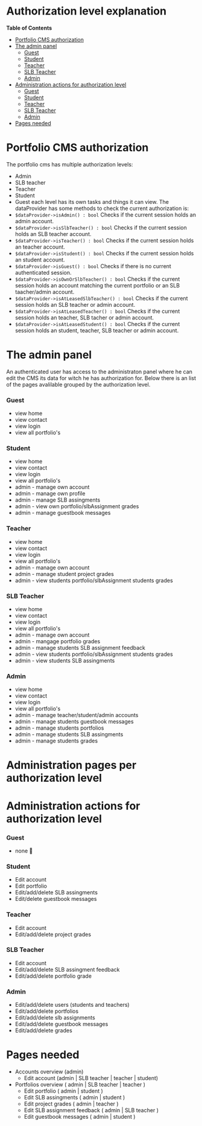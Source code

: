 # Authorization level explanation
<!-- START doctoc generated TOC please keep comment here to allow auto update -->
<!-- DON'T EDIT THIS SECTION, INSTEAD RE-RUN doctoc TO UPDATE -->
**Table of Contents**

- [Portfolio CMS authorization](#portfolio-cms-authorization)
- [The admin panel](#the-admin-panel)
    - [Guest](#guest)
    - [Student](#student)
    - [Teacher](#teacher)
    - [SLB Teacher](#slb-teacher)
    - [Admin](#admin)
- [Administration actions for authorization level](#administration-actions-for-authorization-level)
    - [Guest](#guest-1)
    - [Student](#student-1)
    - [Teacher](#teacher-1)
    - [SLB Teacher](#slb-teacher-1)
    - [Admin](#admin-1)
- [Pages needed](#pages-needed)

<!-- END doctoc generated TOC please keep comment here to allow auto update -->
# Portfolio CMS authorization
The portfolio cms has multiple authorization levels:
* Admin
* SLB teacher
* Teacher 
* Student
* Guest
each level has its own tasks and things it can view. The dataProvider has some methods to check the current authorization is:
* `$dataProvider->isAdmin() : bool` Checks if the current session holds an admin account.
* `$dataProvider->isSlbTeacher() : bool` Checks if the current session holds an SLB teacher account.
* `$dataProvider->isTeacher() : bool` Checks if the current session holds an teacher account.
* `$dataProvider->isStudent() : bool` Checks if the current session holds an student account.
* `$dataProvider->isGuest() : bool` Checks if there is no current authenticated session.
* `$dataProvider->isOwnOrSlbTeacher() : bool` Checks if the current session holds an account matching the current portfolio or an SLB taacher/admin account.
* `$dataProvider->isAtLeasedSlbTeacher() : bool` Checks if the current session holds an SLB teacher or admin account.
* `$dataProvider->isAtLeasedTeacher() : bool` Checks if the current session holds an teacher, SLB tacher or admin account.
* `$dataProvider->isAtLeasedStudent() : bool` Checks if the current session holds an student, teacher, SLB teacher or admin account.

# The admin panel
An authenticated user has access to the administraton panel where he can edit the CMS its data for witch he has authorization for.
Below there is an list of the pages avalilable grouped by the authorization level.

### Guest
* view home
* view contact
* view login
* view all portfolio's

### Student
* view home
* view contact
* view login
* view all portfolio's
* admin - manage own account
* admin - manage own profile
* admin - manage SLB assingments
* admin - view own portfolio/slbAssignment grades
* admin - manage guestbook messages

### Teacher
* view home
* view contact
* view login
* view all portfolio's
* admin - manage own account
* admin - manage student project grades
* admin - view students portfolio/slbAssignment students grades

### SLB Teacher
* view home
* view contact
* view login
* view all portfolio's
* admin - manage own account
* admin - mangage portfolio grades
* admin - manage students SLB assignment feedback
* admin - view students portfolio/slbAssignment students grades
* admin - view students SLB assingments

### Admin
* view home
* view contact
* view login
* view all portfolio's
* admin - manage teacher/student/admin accounts
* admin - manage students guestbook messages
* admin - manage students portfolios
* admin - manage students SLB assingments
* admin - manage students grades
# Administration pages per authorization level

# Administration actions for authorization level

### Guest 
* none :cop:

### Student
* Edit account
* Edit portfolio
* Edit/add/delete SLB assingments
* Edit/delete guestbook messages

### Teacher
* Edit account
* Edit/add/delete project grades

### SLB Teacher
* Edit account
* Edit/add/delete SLB assingment feedback
* Edit/add/delete portfolio grade

### Admin
* Edit/add/delete users (students and teachers)
* Edit/add/delete portfolios
* Edit/add/delete slb assignments
* Edit/add/delete guestbook messages
* Edit/add/delete grades

# Pages needed
 - Accounts overview (admin) 
    - Edit account (admin | SLB teacher | teacher | student)
 - Portfolios overview ( admin | SLB teacher | teacher )
    - Edit portfolio ( admin | student )
    - Edit SLB assingments ( admin | student )
    - Edit project grades ( admin | teacher )
    - Edit SLB assignment feedback ( admin | SLB teacher )
    - Edit guestbook messages ( admin | student )
